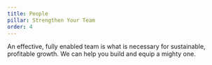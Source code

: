 ```yaml
---
title: People
pillar: Strengthen Your Team
order: 4
---
```

An effective, fully enabled team is what is necessary for sustainable, profitable growth. We can help you build and equip a mighty one.
